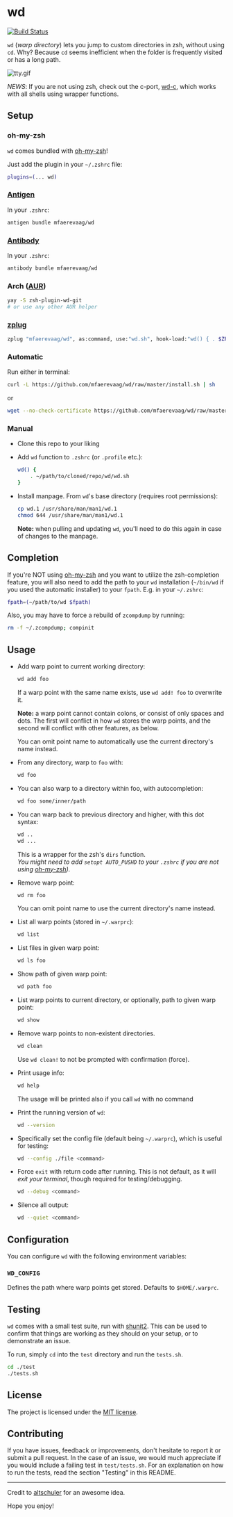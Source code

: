 # wd

[![Build Status](https://travis-ci.org/mfaerevaag/wd.png?branch=master)](https://travis-ci.org/mfaerevaag/wd)

`wd` (*warp directory*) lets you jump to custom directories in zsh, without using `cd`. Why? Because `cd` seems inefficient when the folder is frequently visited or has a long path.

![tty.gif](https://raw.githubusercontent.com/mfaerevaag/wd/master/tty.gif)

*NEWS*: If you are not using zsh, check out the c-port, [wd-c](https://github.com/mfaerevaag/wd-c), which works with all shells using wrapper functions.

## Setup

### oh-my-zsh

`wd` comes bundled with [oh-my-zsh](https://github.com/ohmyzsh/ohmyzsh)!

Just add the plugin in your `~/.zshrc` file:

```zsh
plugins=(... wd)
```

### [Antigen](https://github.com/zsh-users/antigen)

In your `.zshrc`:

```zsh
antigen bundle mfaerevaag/wd
```

### [Antibody](https://github.com/getantibody/antibody)

In your `.zshrc`:

```zsh
antibody bundle mfaerevaag/wd
```

### Arch ([AUR](https://aur.archlinux.org/packages/zsh-plugin-wd-git/))

```zsh
yay -S zsh-plugin-wd-git
# or use any other AUR helper
```

### [zplug](https://github.com/zplug/zplug)

```zsh
zplug "mfaerevaag/wd", as:command, use:"wd.sh", hook-load:"wd() { . $ZPLUG_REPOS/mfaerevaag/wd/wd.sh }"
```

### Automatic

Run either in terminal:

```zsh
curl -L https://github.com/mfaerevaag/wd/raw/master/install.sh | sh
```

or

```zsh
wget --no-check-certificate https://github.com/mfaerevaag/wd/raw/master/install.sh -O - | sh
```

### Manual

* Clone this repo to your liking

* Add `wd` function to `.zshrc` (or `.profile` etc.):

  ```zsh
  wd() {
      . ~/path/to/cloned/repo/wd/wd.sh
  }
  ```

* Install manpage. From `wd`'s base directory (requires root permissions):

  ```zsh
  cp wd.1 /usr/share/man/man1/wd.1
  chmod 644 /usr/share/man/man1/wd.1
  ```

  **Note:** when pulling and updating `wd`, you'll need to do this again in case of changes to the manpage.

## Completion

If you're NOT using [oh-my-zsh](https://github.com/robbyrussell/oh-my-zsh) and you want to utilize the zsh-completion feature, you will also need to add the path to your `wd` installation (`~/bin/wd` if you used the automatic installer) to your `fpath`. E.g. in your `~/.zshrc`:

```zsh
fpath=(~/path/to/wd $fpath)
```

Also, you may have to force a rebuild of `zcompdump` by running:

```zsh
rm -f ~/.zcompdump; compinit
```

## Usage

* Add warp point to current working directory:

  ```zsh
  wd add foo
  ```

  If a warp point with the same name exists, use `wd add! foo` to overwrite it.

  **Note:** a warp point cannot contain colons, or consist of only spaces and dots. The first will conflict in how `wd` stores the warp points, and the second will conflict with other features, as below.

  You can omit point name to automatically use the current directory's name instead.

* From any directory, warp to `foo` with:

  ```zsh
  wd foo
  ```

* You can also warp to a directory within foo, with autocompletion:

  ```zsh
  wd foo some/inner/path
  ```

* You can warp back to previous directory and higher, with this dot syntax:

  ```zsh
  wd ..
  wd ...
  ```

  This is a wrapper for the zsh's `dirs` function.  
  _You might need to add `setopt AUTO_PUSHD` to your `.zshrc` if you are not using [oh-my-zsh](https://github.com/ohmyzsh/ohmyzsh))._

* Remove warp point:

  ```zsh
  wd rm foo
  ```

  You can omit point name to use the current directory's name instead.

* List all warp points (stored in `~/.warprc`):

  ```zsh
  wd list
  ```

* List files in given warp point:

  ```zsh
  wd ls foo
  ```

* Show path of given warp point:

  ```zsh
  wd path foo
  ```

* List warp points to current directory, or optionally, path to given warp point:

  ```zsh
  wd show
  ```

* Remove warp points to non-existent directories.

  ```zsh
  wd clean
  ```

  Use `wd clean!` to not be prompted with confirmation (force).

* Print usage info:

  ```zsh
  wd help
  ```

  The usage will be printed also if you call `wd` with no command

* Print the running version of `wd`:

  ```zsh
  wd --version
  ```

* Specifically set the config file (default being `~/.warprc`), which is useful for testing:

  ```zsh
  wd --config ./file <command>
  ```

* Force `exit` with return code after running. This is not default, as it will *exit your terminal*, though required for testing/debugging.

  ```zsh
  wd --debug <command>
  ```

* Silence all output:

  ```zsh
  wd --quiet <command>
  ```

## Configuration

You can configure `wd` with the following environment variables:

### `WD_CONFIG`

Defines the path where warp points get stored. Defaults to `$HOME/.warprc`.

## Testing

`wd` comes with a small test suite, run with [shunit2](https://code.google.com/p/shunit2/). This can be used to confirm that things are working as they should on your setup, or to demonstrate an issue.

To run, simply `cd` into the `test` directory and run the `tests.sh`.

```zsh
cd ./test
./tests.sh
```

## License

The project is licensed under the [MIT license](https://github.com/mfaerevaag/wd/blob/master/LICENSE).

## Contributing

If you have issues, feedback or improvements, don't hesitate to report it or submit a pull request. In the case of an issue, we would much appreciate if you would include a failing test in `test/tests.sh`. For an explanation on how to run the tests, read the section "Testing" in this README.

----

Credit to [altschuler](https://github.com/altschuler) for an awesome idea.

Hope you enjoy!
